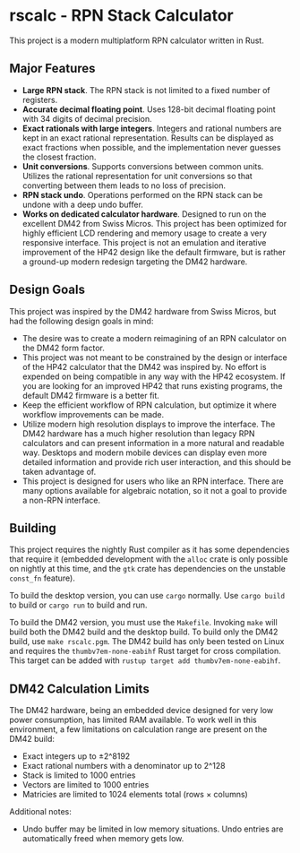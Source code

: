 # rscalc - RPN Stack Calculator

This project is a modern multiplatform RPN calculator written in Rust.

## Major Features

* **Large RPN stack**. The RPN stack is not limited to a fixed number of registers.
* **Accurate decimal floating point**. Uses 128-bit decimal floating point with 34
  digits of decimal precision.
* **Exact rationals with large integers**. Integers and rational numbers are kept
  in an exact rational representation. Results can be displayed as exact fractions
  when possible, and the implementation never guesses the closest fraction.
* **Unit conversions**. Supports conversions between common units. Utilizes the
  rational representation for unit conversions so that converting between them
  leads to no loss of precision.
* **RPN stack undo**. Operations performed on the RPN stack can be undone with
  a deep undo buffer.
* **Works on dedicated calculator hardware**. Designed to run on the excellent
  DM42 from Swiss Micros. This project has been optimized for highly efficient
  LCD rendering and memory usage to create a very responsive interface. This
  project is not an emulation and iterative improvement of the HP42 design
  like the default firmware, but is rather a ground-up modern redesign
  targeting the DM42 hardware.

## Design Goals

This project was inspired by the DM42 hardware from Swiss Micros, but had the
following design goals in mind:

* The desire was to create a modern reimagining of an RPN calculator on the
  DM42 form factor.
* This project was not meant to be constrained by the design or interface of
  the HP42 calculator that the DM42 was inspired by. No effort is expended on
  being compatible in any way with the HP42 ecosystem. If you are looking for
  an improved HP42 that runs existing programs, the default DM42 firmware is
  a better fit.
* Keep the efficient workflow of RPN calculation, but optimize it where
  workflow improvements can be made.
* Utilize modern high resolution displays to improve the interface. The DM42
  hardware has a much higher resolution than legacy RPN calculators and can
  present information in a more natural and readable way. Desktops and
  modern mobile devices can display even more detailed information and
  provide rich user interaction, and this should be taken advantage of.
* This project is designed for users who like an RPN interface. There are
  many options available for algebraic notation, so it not a goal to provide
  a non-RPN interface.

## Building

This project requires the nightly Rust compiler as it has some dependencies
that require it (embedded development with the `alloc` crate is only possible
on nightly at this time, and the `gtk` crate has dependencies on the unstable
`const_fn` feature).

To build the desktop version, you can use `cargo` normally. Use `cargo build`
to build or `cargo run` to build and run.

To build the DM42 version, you must use the `Makefile`. Invoking `make` will
build both the DM42 build and the desktop build. To build only the DM42
build, use `make rscalc.pgm`. The DM42 build has only been tested on Linux
and requires the `thumbv7em-none-eabihf` Rust target for cross compilation.
This target can be added with `rustup target add thumbv7em-none-eabihf`.

## DM42 Calculation Limits

The DM42 hardware, being an embedded device designed for very low power
consumption, has limited RAM available. To work well in this environment, a
few limitations on calculation range are present on the DM42 build:

* Exact integers up to ±2^8192
* Exact rational numbers with a denominator up to 2^128
* Stack is limited to 1000 entries
* Vectors are limited to 1000 entries
* Matricies are limited to 1024 elements total (rows × columns)

Additional notes:

* Undo buffer may be limited in low memory situations. Undo entries are
  automatically freed when memory gets low.
